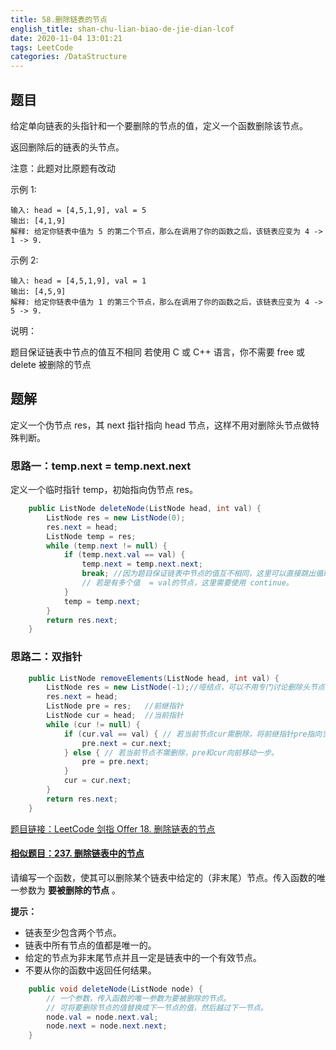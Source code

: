 ```yaml
---
title: 58.删除链表的节点
english_title: shan-chu-lian-biao-de-jie-dian-lcof
date: 2020-11-04 13:01:21
tags: LeetCode
categories: /DataStructure
---
```


## 题目

给定单向链表的头指针和一个要删除的节点的值，定义一个函数删除该节点。

返回删除后的链表的头节点。

注意：此题对比原题有改动

示例 1:

```
输入: head = [4,5,1,9], val = 5
输出: [4,1,9]
解释: 给定你链表中值为 5 的第二个节点，那么在调用了你的函数之后，该链表应变为 4 -> 1 -> 9.
```

示例 2:

```
输入: head = [4,5,1,9], val = 1
输出: [4,5,9]
解释: 给定你链表中值为 1 的第三个节点，那么在调用了你的函数之后，该链表应变为 4 -> 5 -> 9.
```


说明：

题目保证链表中节点的值互不相同
若使用 C 或 C++ 语言，你不需要 free 或 delete 被删除的节点

## 题解

定义一个伪节点 res，其 next 指针指向 head 节点，这样不用对删除头节点做特殊判断。

### 思路一：temp.next = temp.next.next

定义一个临时指针 temp，初始指向伪节点 res。

```java
    public ListNode deleteNode(ListNode head, int val) {
        ListNode res = new ListNode(0);
        res.next = head;
        ListNode temp = res;
        while (temp.next != null) {
            if (temp.next.val == val) {
                temp.next = temp.next.next;
                break; //因为题目保证链表中节点的值互不相同，这里可以直接跳出循环
                // 若是有多个值  = val的节点，这里需要使用 continue。
            }
            temp = temp.next;
        }
        return res.next;
    }
```

### 思路二：双指针

```java
    public ListNode removeElements(ListNode head, int val) {
        ListNode res = new ListNode(-1);//哑结点，可以不用专门讨论删除头节点的情况
        res.next = head;
        ListNode pre = res;   //前继指针
        ListNode cur = head;  //当前指针
        while (cur != null) {
            if (cur.val == val) { // 若当前节点cur需删除，将前继指针pre指向当前节点cur的下一节点，cur向前移动一步。
                pre.next = cur.next;
            } else { // 若当前节点不需删除，pre和cur向前移动一步。
                pre = pre.next;
            }
            cur = cur.next;
        }
        return res.next;
    }
```

[题目链接：LeetCode 剑指 Offer 18. 删除链表的节点](https://leetcode-cn.com/problems/shan-chu-lian-biao-de-jie-dian-lcof/)

#### [相似题目：237. 删除链表中的节点](https://leetcode-cn.com/problems/delete-node-in-a-linked-list/)

请编写一个函数，使其可以删除某个链表中给定的（非末尾）节点。传入函数的唯一参数为 **要被删除的节点** 。

**提示：**

- 链表至少包含两个节点。
- 链表中所有节点的值都是唯一的。
- 给定的节点为非末尾节点并且一定是链表中的一个有效节点。
- 不要从你的函数中返回任何结果。

```java
    public void deleteNode(ListNode node) {
        // 一个参数，传入函数的唯一参数为要被删除的节点。
        // 可将要删除节点的值替换成下一节点的值，然后越过下一节点。
        node.val = node.next.val;
        node.next = node.next.next;
    }
```


